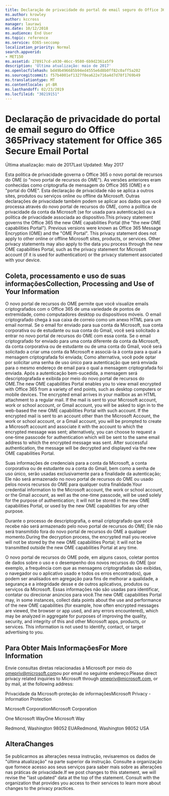 ```yaml
---
title: Declaração de privacidade do portal de email seguro do Office 365
ms.author: krowley
author: kccross
manager: laurawi
ms.date: 10/12/2018
ms.audience: End User
ms.topic: reference
ms.service: O365-seccomp
localization_priority: Normal
search.appverid:
- MET150
ms.assetid: 278917cd-a930-46cc-9580-6b9d2361a5f9
description: 'Última atualização: maio de 2017'
ms.openlocfilehash: bd49b496685b94ed4555e6d8b0ff82c0aff5a202
ms.sourcegitcommit: f57b4001ef1327f0ea622e716a4d7d78f1769b49
ms.translationtype: MT
ms.contentlocale: pt-BR
ms.lasthandoff: 02/23/2019
ms.locfileid: "30219151"
---
```

# <a name="privacy-statement-for-office-365-secure-email-portal"></a><span data-ttu-id="603f8-103">Declaração de privacidade do portal de email seguro do Office 365</span><span class="sxs-lookup"><span data-stu-id="603f8-103">Privacy statement for Office 365 Secure Email Portal</span></span>

<span data-ttu-id="603f8-104">Última atualização: maio de 2017</span><span class="sxs-lookup"><span data-stu-id="603f8-104">Last Updated: May 2017</span></span>
  
<span data-ttu-id="603f8-p101">Esta política de privacidade governa o Office 365 o novo portal de recursos do OME (o "novo portal de recursos do OME"). As versões anteriores eram conhecidas como criptografia de mensagem do Office 365 (OME) e o "portal do OME". Esta declaração de privacidade não se aplica a outros sites, produtos ou serviços online ou offline da Microsoft. Outras declarações de privacidade também podem se aplicar aos dados que você processa através do novo portal de recursos do OME, como a política de privacidade da conta da Microsoft (se for usada para autenticação) ou a política de privacidade associada ao dispositivo.</span><span class="sxs-lookup"><span data-stu-id="603f8-p101">This privacy statement governs the Office 365 the new OME capabilities Portal (the "the new OME capabilities Portal"). Previous versions were known as Office 365 Message Encryption (OME) and the "OME Portal". This privacy statement does not apply to other online or offline Microsoft sites, products, or services. Other privacy statements may also apply to the data you process through the new OME capabilities Portal, such as the privacy statement for Microsoft account (if it is used for authentication) or the privacy statement associated with your device.</span></span>
  
## <a name="collection-processing-and-use-of-your-information"></a><span data-ttu-id="603f8-109">Coleta, processamento e uso de suas informações</span><span class="sxs-lookup"><span data-stu-id="603f8-109">Collection, Processing and Use of Your Information</span></span>

<span data-ttu-id="603f8-p102">O novo portal de recursos do OME permite que você visualize emails criptografados com o Office 365 de uma variedade de pontos de extremidade, como computadores desktop ou dispositivos móveis. O email criptografado chega à sua caixa de correio como um anexo HTML para um email normal. Se o email for enviado para sua conta da Microsoft, sua conta corporativa ou de estudante ou sua conta do Gmail, você será solicitado a entrar no novo portal de recursos do OME com essa conta. Se o email criptografado for enviado para uma conta diferente da conta da Microsoft, da conta corporativa ou de estudante ou de uma conta do Gmail, você será solicitado a criar uma conta da Microsoft e associá-la à conta para a qual a mensagem criptografada foi enviada; Como alternativa, você pode optar por solicitar uma senha de uso único para autenticação que será enviada para o mesmo endereço de email para o qual a mensagem criptografada foi enviada. Após a autenticação bem-sucedida, a mensagem será descriptografada e exibida por meio do novo portal de recursos do OME.</span><span class="sxs-lookup"><span data-stu-id="603f8-p102">The new OME capabilities Portal enables you to view email encrypted with Office 365 from a variety of end points, such as desktop computers or mobile devices. The encrypted email arrives in your mailbox as an HTML attachment to a regular mail. If the mail is sent to your Microsoft account, work or school account, or Gmail account, you will be asked to sign in to the web-based the new OME capabilities Portal with such account. If the encrypted mail is sent to an account other than the Microsoft Account, the work or school account, or a Gmail account, you will be prompted to create a Microsoft account and associate it with the account to which the encrypted message was sent; alternatively, you can choose to request a one-time passcode for authentication which will be sent to the same email address to which the encrypted message was sent. After successful authentication, the message will be decrypted and displayed via the new OME capabilities Portal.</span></span>
  
<span data-ttu-id="603f8-115">Suas informações de credenciais para a conta da Microsoft, a conta corporativa ou de estudante ou a conta do Gmail, bem como a senha de uso único, serão usadas exclusivamente para a finalidade da autenticação; Ele não será armazenado no novo portal de recursos do OME ou usado pelos novos recursos do OME para qualquer outra finalidade.</span><span class="sxs-lookup"><span data-stu-id="603f8-115">Your credential information to the Microsoft account, the work or school account, or the Gmail account, as well as the one-time passcode, will be used solely for the purpose of authentication; it will not be stored in the new OME capabilities Portal, or used by the new OME capabilities for any other purpose.</span></span>
  
<span data-ttu-id="603f8-116">Durante o processo de descriptografia, o email criptografado que você recebe não será armazenado pelo novo portal de recursos do OME; Ele não será transmitido fora do novo portal de recursos do OME a qualquer momento.</span><span class="sxs-lookup"><span data-stu-id="603f8-116">During the decryption process, the encrypted mail you receive will not be stored by the new OME capabilities Portal; it will not be transmitted outside the new OME capabilities Portal at any time.</span></span>
  
<span data-ttu-id="603f8-p103">O novo portal de recursos do OME pode, em alguns casos, coletar pontos de dados sobre o uso e o desempenho dos novos recursos do OME (por exemplo, a frequência com que as mensagens criptografadas são exibidas, o navegador ou o aplicativo usado e todos os erros encontrados), que podem ser analisados em agregação para fins de melhorar a qualidade, a segurança e a integridade desse e de outros aplicativos, produtos ou serviços da Microsoft. Essas informações não são usadas para identificar, contatar ou direcionar anúncios para você.</span><span class="sxs-lookup"><span data-stu-id="603f8-p103">The new OME capabilities Portal may, in some instances, collect data points about the use and performance of the new OME capabilities (for example, how often encrypted messages are viewed, the browser or app used, and any errors encountered), which may be analyzed in aggregate for purposes of improving the quality, security, and integrity of this and other Microsoft apps, products, or services. This information is not used to identify, contact, or target advertising to you.</span></span>
  
## <a name="for-more-information"></a><span data-ttu-id="603f8-119">Para Obter Mais Informações</span><span class="sxs-lookup"><span data-stu-id="603f8-119">For More Information</span></span>

<span data-ttu-id="603f8-120">Envie consultas diretas relacionadas à Microsoft por meio do [omepriv@microsoft.com](mailto:omepriv@microsoft.com)ou por email no seguinte endereço:</span><span class="sxs-lookup"><span data-stu-id="603f8-120">Please direct privacy related inquiries to Microsoft through [omepriv@microsoft.com](mailto:omepriv@microsoft.com), or by mail, at the following address:</span></span>
  
<span data-ttu-id="603f8-121">Privacidade da Microsoft-proteção de informações</span><span class="sxs-lookup"><span data-stu-id="603f8-121">Microsoft Privacy - Information Protection</span></span>
  
<span data-ttu-id="603f8-122">Microsoft Corporation</span><span class="sxs-lookup"><span data-stu-id="603f8-122">Microsoft Corporation</span></span>
  
<span data-ttu-id="603f8-123">One Microsoft Way</span><span class="sxs-lookup"><span data-stu-id="603f8-123">One Microsoft Way</span></span>
  
<span data-ttu-id="603f8-124">Redmond, Washington 98052 EUA</span><span class="sxs-lookup"><span data-stu-id="603f8-124">Redmond, Washington 98052 USA</span></span>
  
## <a name="changes"></a><span data-ttu-id="603f8-125">Altera</span><span class="sxs-lookup"><span data-stu-id="603f8-125">Changes</span></span>

<span data-ttu-id="603f8-p104">Se publicarmos as alterações nessa instrução, revisaremos os dados de "última atualização" na parte superior da instrução. Consulte a organização que fornece acesso aos seus serviços para saber mais sobre as alterações nas práticas de privacidade.</span><span class="sxs-lookup"><span data-stu-id="603f8-p104">If we post changes to this statement, we will revise the "last updated" data at the top of the statement. Consult with the organization that provides you access to their services to learn more about changes to the privacy practices.</span></span>
  

